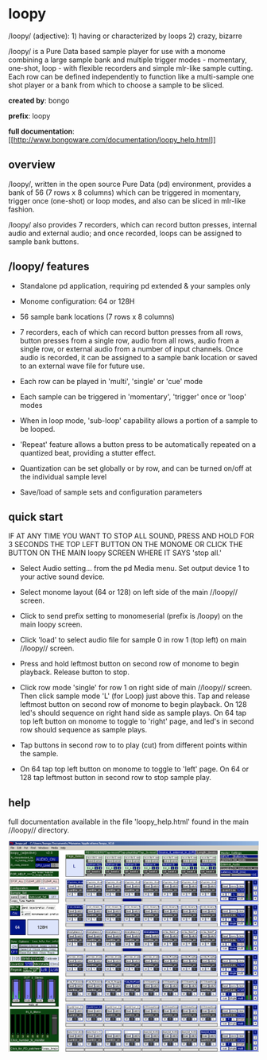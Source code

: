 # loopy

/loopy/ (adjective): 1) having or characterized by loops 2) crazy, bizarre

/loopy/ is a Pure Data based sample player for use with a monome combining a large sample bank and multiple trigger modes - momentary, one-shot, loop - with flexible recorders and simple mlr-like sample cutting. Each row can be defined independently to function like a multi-sample one shot player or a bank from which to choose a sample to be sliced.

**created by**: bongo

**prefix**: loopy

**full documentation**: [[http://www.bongoware.com/documentation/loopy_help.html]]

## overview

/loopy/, written in the open source Pure Data (pd) environment, provides a bank of 56 (7 rows x 8 columns) which can be triggered in momentary, trigger once (one-shot) or loop modes, and also can be sliced in mlr-like fashion. 

/loopy/ also provides 7 recorders, which can record button presses, internal audio and external audio; and once recorded, loops can be assigned to sample bank buttons.


## /loopy/ features

- Standalone pd application, requiring pd extended & your samples only

- Monome configuration: 64 or 128H

- 56 sample bank locations (7 rows x 8 columns)

- 7 recorders, each of which can record button presses from all rows, button presses from a single row, audio from all rows, audio from a single row, or external audio from a number of input channels. Once audio is recorded, it can be assigned to a sample bank location or saved to an external wave file for future use.

- Each row can be played in 'multi', 'single' or 'cue' mode

- Each sample can be triggered in 'momentary', 'trigger' once or 'loop' modes

- When in loop mode, 'sub-loop' capability allows a portion of a sample to be looped.

- 'Repeat' feature allows a button press to be automatically repeated on a quantized beat, providing a stutter effect.

- Quantization can be set globally or by row, and can be turned on/off at the individual sample level

- Save/load of sample sets and configuration parameters


## quick start

IF AT ANY TIME YOU WANT TO STOP ALL SOUND, PRESS AND HOLD FOR 3 SECONDS THE TOP LEFT BUTTON ON THE MONOME OR CLICK THE BUTTON ON THE MAIN loopy SCREEN WHERE IT SAYS 'stop all.'

- Select Audio setting... from the pd Media menu. Set output device 1 to your active sound device.

- Select monome layout (64 or 128) on left side of the main //loopy// screen.

- Click to send prefix setting to monomeserial (prefix is /loopy) on the main loopy screen.

- Click 'load' to select audio file for sample 0 in row 1 (top left) on main //loopy// screen.

- Press and hold leftmost button on second row of monome to begin playback. Release button to stop.

- Click row mode 'single' for row 1 on right side of main //loopy// screen. Then click sample mode 'L' (for Loop) just above this. Tap and release leftmost button on second row of monome to begin playback. On 128 led's should sequence on right hand side as sample plays. On 64 tap top left button on monome to toggle to 'right' page, and led's in second row should sequence as sample plays.

- Tap buttons in second row to to play (cut) from different points within the sample.

- On 64 tap top left button on monome to toggle to 'left' page. On 64 or 128 tap leftmost button in second row to stop sample play.

## help

full documentation available in the file 'loopy_help.html' found in the main //loopy// directory.

![](loopy2.jpg)

